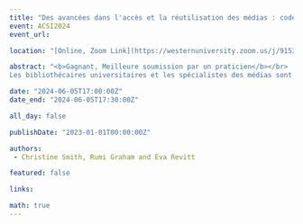 ```yaml
---
title: "Des avancées dans l'accès et la réutilisation des médias : codes de bonnes pratiques en matière de droits d'auteur"
event: ACSI2024
event_url: 

location: "[Online, Zoom Link](https://westernuniversity.zoom.us/j/91531028175)"

abstract: "<b>Gagnant, Meilleure soumission par un praticien</b></br>
Les bibliothécaires universitaires et les spécialistes des médias sont confrontés à des pressions croissantes pour préserver, fournir un accès et réutiliser la technologie des médias. Dans le même temps, les progrès technologiques rendent plus complexe l’évaluation de l’applicabilité de l’utilisation équitable aux utilisations scientifiques non autorisées de contenus protégés par le droit d’auteur. Pour relever ces défis, les membres concernés de ces deux communautés ont uni leurs forces pour créer le groupe de travail sur l'accès aux médias et le droit d'auteur (MAC). Cette séance donne un aperçu de la structure et des réalisations du MAC ainsi que de son projet de recherche actuel, l’élaboration de deux codes de bonnes pratiques visant à soutenir la prise de décision éclairée dans l’application de l’utilisation équitable par les universitaires et les praticiens."

date: "2024-06-05T17:00:00Z"
date_end: "2024-06-05T17:30:00Z"

all_day: false

publishDate: "2023-01-01T00:00:00Z"

authors:
 - Christine Smith, Rumi Graham and Eva Revitt

featured: false

links:

math: true
---
```



